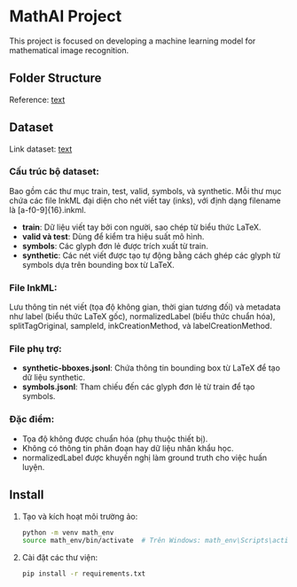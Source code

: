 # MathAI Project

This project is focused on developing a machine learning model for mathematical image recognition.

## Folder Structure

Reference: [text](https://actamachina.com/posts/handwritten-mathematical-expression-recognition)

## Dataset

Link dataset: [text](https://github.com/google-research/google-research/tree/master/mathwriting)

### Cấu trúc bộ dataset:

Bao gồm các thư mục train, test, valid, symbols, và synthetic. Mỗi thư mục chứa các file InkML đại diện cho nét viết tay (inks), với định dạng filename là [a-f0-9]{16}.inkml.

- **train**: Dữ liệu viết tay bởi con người, sao chép từ biểu thức LaTeX.
- **valid và test**: Dùng để kiểm tra hiệu suất mô hình.
- **symbols**: Các glyph đơn lẻ được trích xuất từ train.
- **synthetic**: Các nét viết được tạo tự động bằng cách ghép các glyph từ symbols dựa trên bounding box từ LaTeX.

### File InkML:

Lưu thông tin nét viết (tọa độ không gian, thời gian tương đối) và metadata như label (biểu thức LaTeX gốc), normalizedLabel (biểu thức chuẩn hóa), splitTagOriginal, sampleId, inkCreationMethod, và labelCreationMethod.

### File phụ trợ:

- **synthetic-bboxes.jsonl**: Chứa thông tin bounding box từ LaTeX để tạo dữ liệu synthetic.
- **symbols.jsonl**: Tham chiếu đến các glyph đơn lẻ từ train để tạo symbols.

### Đặc điểm:

- Tọa độ không được chuẩn hóa (phụ thuộc thiết bị).
- Không có thông tin phân đoạn hay dữ liệu nhân khẩu học.
- normalizedLabel được khuyến nghị làm ground truth cho việc huấn luyện.

## Install

1. Tạo và kích hoạt môi trường ảo:

   ```bash
   python -m venv math_env
   source math_env/bin/activate  # Trên Windows: math_env\Scripts\activate
   ```

2. Cài đặt các thư viện:
   ```bash
   pip install -r requirements.txt
   ```
